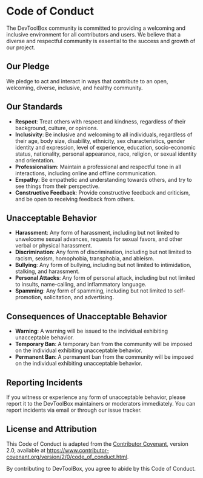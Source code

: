 # Code of Conduct

The DevToolBox community is committed to providing a welcoming and inclusive environment for all contributors and users. We believe that a diverse and respectful community is essential to the success and growth of our project.

## Our Pledge

We pledge to act and interact in ways that contribute to an open, welcoming, diverse, inclusive, and healthy community.

## Our Standards

* **Respect**: Treat others with respect and kindness, regardless of their background, culture, or opinions.
* **Inclusivity**: Be inclusive and welcoming to all individuals, regardless of their age, body size, disability, ethnicity, sex characteristics, gender identity and expression, level of experience, education, socio-economic status, nationality, personal appearance, race, religion, or sexual identity and orientation.
* **Professionalism**: Maintain a professional and respectful tone in all interactions, including online and offline communication.
* **Empathy**: Be empathetic and understanding towards others, and try to see things from their perspective.
* **Constructive Feedback**: Provide constructive feedback and criticism, and be open to receiving feedback from others.

## Unacceptable Behavior

* **Harassment**: Any form of harassment, including but not limited to unwelcome sexual advances, requests for sexual favors, and other verbal or physical harassment.
* **Discrimination**: Any form of discrimination, including but not limited to racism, sexism, homophobia, transphobia, and ableism.
* **Bullying**: Any form of bullying, including but not limited to intimidation, stalking, and harassment.
* **Personal Attacks**: Any form of personal attack, including but not limited to insults, name-calling, and inflammatory language.
* **Spamming**: Any form of spamming, including but not limited to self-promotion, solicitation, and advertising.

## Consequences of Unacceptable Behavior

* **Warning**: A warning will be issued to the individual exhibiting unacceptable behavior.
* **Temporary Ban**: A temporary ban from the community will be imposed on the individual exhibiting unacceptable behavior.
* **Permanent Ban**: A permanent ban from the community will be imposed on the individual exhibiting unacceptable behavior.

## Reporting Incidents

If you witness or experience any form of unacceptable behavior, please report it to the DevToolBox maintainers or moderators immediately. You can report incidents via email or through our issue tracker.

## License and Attribution

This Code of Conduct is adapted from the [Contributor Covenant](https://www.contributor-covenant.org/), version 2.0, available at <https://www.contributor-covenant.org/version/2/0/code_of_conduct.html>.

By contributing to DevToolBox, you agree to abide by this Code of Conduct.
